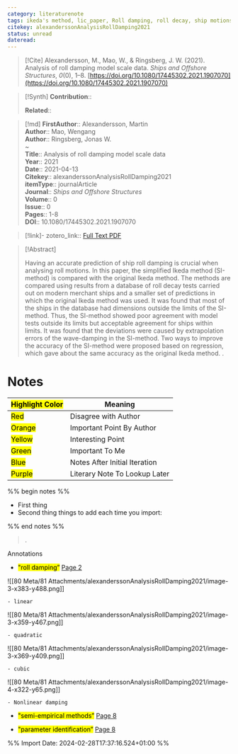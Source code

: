 ```yaml
---
category: literaturenote
tags: ikeda's method, lic_paper, Roll damping, roll decay, ship motions, simplified ikeda's method
citekey: alexanderssonAnalysisRollDamping2021
status: unread
dateread:
---
```


> [!Cite]
> Alexandersson, M., Mao, W., & Ringsberg, J. W. (2021). Analysis of roll damping model scale data. _Ships and Offshore Structures_, _0_(0), 1–8. [https://doi.org/10.1080/17445302.2021.1907070](https://doi.org/10.1080/17445302.2021.1907070)

>[!Synth]
>**Contribution**:: 
>
>**Related**:: 
>

>[!md]
> **FirstAuthor**:: Alexandersson, Martin  
> **Author**:: Mao, Wengang  
> **Author**:: Ringsberg, Jonas W.  
~    
> **Title**:: Analysis of roll damping model scale data  
> **Year**:: 2021  
> **Date**:: 2021-04-13  
> **Citekey**:: alexanderssonAnalysisRollDamping2021  
> **itemType**:: journalArticle  
> **Journal**:: *Ships and Offshore Structures*  
> **Volume**:: 0  
> **Issue**:: 0   
> **Pages**:: 1-8  
> **DOI**:: 10.1080/17445302.2021.1907070    

> [!link]-
> zotero_link:: [Full Text PDF](zotero://select/library/items/DQSWISD4)


> [!Abstract]
>
> Having an accurate prediction of ship roll damping is crucial when analysing roll motions. In this paper, the simplified Ikeda method (SI-method) is compared with the original Ikeda method. The methods are compared using results from a database of roll decay tests carried out on modern merchant ships and a smaller set of predictions in which the original Ikeda method was used. It was found that most of the ships in the database had dimensions outside the limits of the SI-method. Thus, the SI-method showed poor agreement with model tests outside its limits but acceptable agreement for ships within limits. It was found that the deviations were caused by extrapolation errors of the wave-damping in the SI-method. Two ways to improve the accuracy of the SI-method were proposed based on regression, which gave about the same accuracy as the original Ikeda method.
>.
> 
# Notes

| <mark class="hltr-grey">Highlight Color</mark> | Meaning                       |
| ---------------------------------------------- | ----------------------------- |
| <mark class="hltr-red">Red</mark>              | Disagree with Author          |
| <mark class="hltr-orange">Orange</mark>        | Important Point By Author     |
| <mark class="hltr-yellow">Yellow</mark>        | Interesting Point             |
| <mark class="hltr-green">Green</mark>          | Important To Me               |
| <mark class="hltr-blue">Blue</mark>            | Notes After Initial Iteration |
| <mark class="hltr-purple">Purple</mark>        | Literary Note To Lookup Later |

%% begin notes %%
- First thing
- Second thing
things to add each time you import:

%% end notes %%

>.
 
 Annotations
- <mark class="hltr-yellow">"roll damping”</mark> [Page 2](zotero://open-pdf/library/items/DQSWISD4?page=2&annotation=V89VLYUN) 
 
![[80 Meta/81 Attachments/alexanderssonAnalysisRollDamping2021/image-3-x383-y488.png]] 
 
	- linear 
 
![[80 Meta/81 Attachments/alexanderssonAnalysisRollDamping2021/image-3-x359-y467.png]] 
 
	- quadratic 
 
![[80 Meta/81 Attachments/alexanderssonAnalysisRollDamping2021/image-3-x369-y409.png]] 
 
	- cubic 
 
![[80 Meta/81 Attachments/alexanderssonAnalysisRollDamping2021/image-4-x322-y65.png]] 
 
	- Nonlinear damping 
 
- <mark class="hltr-yellow">"semi-empirical methods”</mark> [Page 8](zotero://open-pdf/library/items/DQSWISD4?page=8&annotation=W6ZXRGXL) 
 
- <mark class="hltr-yellow">"parameter identification”</mark> [Page 8](zotero://open-pdf/library/items/DQSWISD4?page=8&annotation=UEDMYPIK) 
 


%% Import Date: 2024-02-28T17:37:16.524+01:00 %%
